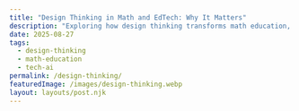 ```yaml
---
title: "Design Thinking in Math and EdTech: Why It Matters"
description: "Exploring how design thinking transforms math education, fosters student agency, and shapes the future of educational technology."
date: 2025-08-27
tags:
  - design-thinking
  - math-education
  - tech-ai
permalink: /design-thinking/
featuredImage: /images/design-thinking.webp
layout: layouts/post.njk
---
```

